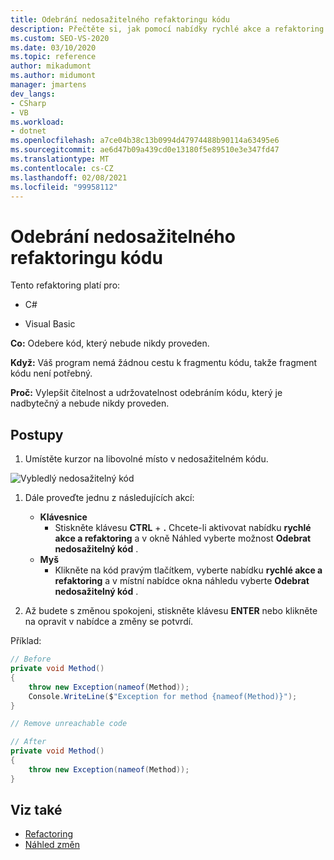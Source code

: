 ```yaml
---
title: Odebrání nedosažitelného refaktoringu kódu
description: Přečtěte si, jak pomocí nabídky rychlé akce a refaktoring odebrat kód, který se nikdy nespustí.
ms.custom: SEO-VS-2020
ms.date: 03/10/2020
ms.topic: reference
author: mikadumont
ms.author: midumont
manager: jmartens
dev_langs:
- CSharp
- VB
ms.workload:
- dotnet
ms.openlocfilehash: a7ce04b38c13b0994d47974488b90114a63495e6
ms.sourcegitcommit: ae6d47b09a439cd0e13180f5e89510e3e347fd47
ms.translationtype: MT
ms.contentlocale: cs-CZ
ms.lasthandoff: 02/08/2021
ms.locfileid: "99958112"
---
```

# <a name="remove-unreachable-code-refactoring"></a>Odebrání nedosažitelného refaktoringu kódu

Tento refaktoring platí pro:

- C#

- Visual Basic

**Co:** Odebere kód, který nebude nikdy proveden.

**Když:** Váš program nemá žádnou cestu k fragmentu kódu, takže fragment kódu není potřebný.

**Proč:** Vylepšit čitelnost a udržovatelnost odebráním kódu, který je nadbytečný a nebude nikdy proveden.

## <a name="how-to"></a>Postupy

1. Umístěte kurzor na libovolné místo v nedosažitelném kódu.

![Vybledlý nedosažitelný kód](media/unreachablecode-faded-cs.png)

1. Dále proveďte jednu z následujících akcí:

   - **Klávesnice**
      - Stiskněte klávesu **CTRL** + **.** Chcete-li aktivovat nabídku **rychlé akce a refaktoring** a v okně Náhled vyberte možnost **Odebrat nedosažitelný kód** .
   - **Myš**
      - Klikněte na kód pravým tlačítkem, vyberte nabídku **rychlé akce a refaktoring** a v místní nabídce okna náhledu vyberte **Odebrat nedosažitelný kód** .

1. Až budete s změnou spokojeni, stiskněte klávesu **ENTER** nebo klikněte na opravit v nabídce a změny se potvrdí.

Příklad:

```csharp
// Before
private void Method()
{
    throw new Exception(nameof(Method));
    Console.WriteLine($"Exception for method {nameof(Method)}");
}

// Remove unreachable code

// After
private void Method()
{
    throw new Exception(nameof(Method));
}
```

## <a name="see-also"></a>Viz také

- [Refactoring](../refactoring-in-visual-studio.md)
- [Náhled změn](../../ide/preview-changes.md)
